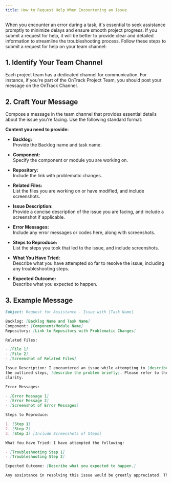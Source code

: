 ```yaml
---
title: How to Request Help When Encountering an Issue
---
```


When you encounter an error during a task, it's essential to seek assistance promptly to minimize
delays and ensure smooth project progress. If you submit a request for help, it will be better to
provide clear and detailed information to streamline the troubleshooting process. Follow these steps
to submit a request for help on your team channel:

## 1. Identify Your Team Channel

Each project team has a dedicated channel for communication. For instance, if you're part of the
OnTrack Project Team, you should post your message on the OnTrack Channel.

## 2. Craft Your Message

Compose a message in the team channel that provides essential details about the issue you're facing.
Use the following standard format:

**Content you need to provide:**

- **Backlog:**  
  Provide the Backlog name and task name.

- **Component:**  
  Specify the component or module you are working on.

- **Repository:**  
  Include the link with problematic changes.

- **Related Files:**  
  List the files you are working on or have modified, and include screenshots.

- **Issue Description:**  
  Provide a concise description of the issue you are facing, and include a screenshot if applicable.

- **Error Messages:**  
  Include any error messages or codes here, along with screenshots.

- **Steps to Reproduce:**  
  List the steps you took that led to the issue, and include screenshots.

- **What You Have Tried:**  
  Describe what you have attempted so far to resolve the issue, including any troubleshooting steps.

- **Expected Outcome:**  
  Describe what you expected to happen.

## 3. Example Message

```markdown
Subject: Request for Assistance - Issue with [Task Name]

Backlog: [Backlog Name and Task Name] 
Component: [Component/Module Name] 
Repository: [Link to Repository with Problematic Changes]

Related Files:

- [File 1]
- [File 2]
- [Screenshot of Related Files]

Issue Description: I encountered an issue while attempting to [describe the task]. Despite following
the outlined steps, [describe the problem briefly]. Please refer to the attached screenshot for more
clarity.

Error Messages:

- [Error Message 1]
- [Error Message 2]
- [Screenshot of Error Messages]

Steps to Reproduce:

1. [Step 1]
2. [Step 2]
3. [Step 3] [Include Screenshots of Steps]

What You Have Tried: I have attempted the following:

- [Troubleshooting Step 1]
- [Troubleshooting Step 2]

Expected Outcome: [Describe what you expected to happen.]

Any assistance in resolving this issue would be greatly appreciated. Thank you.
```
